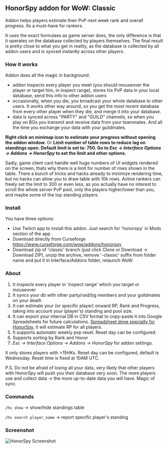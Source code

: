 ## HonorSpy addon for WoW: Classic

Addon helps players estimate their PvP next week rank and overall progress. Its a must-have for rankers.

It uses the exact formulaes as game server does, the only difference is that it operates on the database collected by players themselves. The final result is pretty close to what you get in reality, as the database is collected by all addon users and is synced instantly across other players.

### How it works
Addon does all the magic in background.

- addon inspects every player you meet (you should mouseover the player or target him, in inspect range), stores his PvP data in your local database, send this info to other addon users
- occasionally, when you die, you broadcast your whole database to other users. It works other way around, so you get the most recent database from every other player when they die, and merge it into your database.
- data is synced across "PARTY" and "GUILD" channels, so when you play on BGs you transmit and receive data from your teammates. And all the time you exchange your data with your guildmates.

**Right click on minimap icon to estimate your progress without opening the addon window.** Or
**Limit number of table rows to reduce lag on standings open. Default limit is set to: 750. Go to *Esc → Interface Options → Addons → HonorSpy* to set the limit and other options.**

Sadly, game client cant handle well huge numbers of UI widgets rendered on the screen, thats why there is a limit for number of rows shown in the table. There a bunch of tricks and hacks already to minimize rendering time, but no hacks can allow you to draw table with 10k rows.
Active rankers can freely set the limit to 300 or even less, as you actually have no interest to scroll the whole server PvP pool, only the players higher/lower than you, and maybe some of the top standing players.

### Install
You have three options:
- Use Twitch app to install this addon. Just search for 'honorspy' in Mods section of the app.
- Download directly from Curseforge https://www.curseforge.com/wow/addons/honorspy
- Download zip of 'classic' branch (just click Clone or Download -> Download ZIP), unzip the archive, remove '-classic' suffix from folder name and put it in Interface/Addons folder, relaunch WoW.

### About

1. It inspects every player in 'inspect range' which you target or mouseover
2. It syncs your db with other party/raid/bg members and your guildmates on your death
3. It can estimate your (or specific player) onward RP, Rank and Progress, taking into account your (player's) standing and pool size.
3. It can export your internal DB in CSV format to copy-paste it into Google Spreadsheets for future calculations. [Spreadsheet done specially for HonorSpy](https://docs.google.com/spreadsheets/d/1OvZ7PRhrFjRn8IoH8HIPwHfRDEq50uO64YLCsSsjBQc/edit#gid=2113352865), it will estimate RP for all players.
4. It supports automatic weekly pvp reset. Reset day can be configured.
6. Supports sorting by Rank and Honor
7. *Esc → Interface Options → Addons → HonorSpy* for addon settings.

It only stores players with >15HKs.
Reset day can be configured, default is Wednesday. Reset time is fixed at 10AM UTC.

P.S. Do not be afraid of losing all your data, very likely that other players with HonorSpy will push you their database very soon. The more players use and collect data -> the more up-to-date data you will have. Magic of sync.

### Commands
`/hs show` -> show/hide standings table

`/hs search player_name` -> report specific player's standing

### Screenshot

![HonorSpy Screenshot](https://habrastorage.org/webt/kj/fd/-v/kjfd-vhcyfupuisl5yshh0vzija.png)
